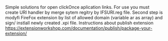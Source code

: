 Simple solutions for open clickOnce aplication links.
For use you must create URI handler by merge sytem regitry by IFSURI.reg file.
Second step is modyfi FireFox extension by list of allowed domain (variable ar as array) and sign/ instlall newly created .xpi file.
Instructions about publish extension https://extensionworkshop.com/documentation/publish/package-your-extension/
